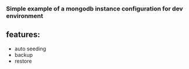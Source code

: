 ### Simple example of a mongodb instance configuration for dev environment

## features:
- auto seeding
- backup
- restore